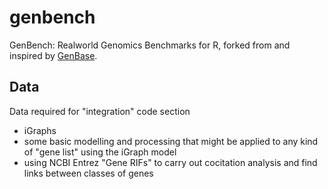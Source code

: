 genbench
=======

GenBench: Realworld Genomics Benchmarks for R, forked from and inspired by <a href= "https://github.com/hannesmuehleisen/genbase">GenBase</a>.

Data
---------
Data required for "integration" code section

- iGraphs
 - some basic modelling and processing that might be applied to any kind of "gene list" using the iGraph model
 - using NCBI Entrez "Gene RIFs" to carry out cocitation analysis and find links between classes of genes